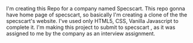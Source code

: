 I'm creating this Repo for a company named Specscart.
This repo gonna have home page of specscart, so basically I'm creating a clone of the the specscart's website.
I've used only HTML5, CSS, Vanilla Javascript to complete it.
I'm making this project to submit to specscart , as it was assigned to me by the company as an interview assignment.
